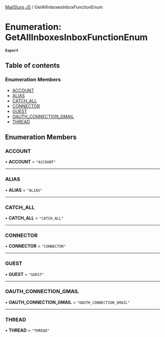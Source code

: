 [MailSlurp JS](../README.md) / GetAllInboxesInboxFunctionEnum

# Enumeration: GetAllInboxesInboxFunctionEnum

**`Export`**

## Table of contents

### Enumeration Members

- [ACCOUNT](GetAllInboxesInboxFunctionEnum.md#account)
- [ALIAS](GetAllInboxesInboxFunctionEnum.md#alias)
- [CATCH\_ALL](GetAllInboxesInboxFunctionEnum.md#catch_all)
- [CONNECTOR](GetAllInboxesInboxFunctionEnum.md#connector)
- [GUEST](GetAllInboxesInboxFunctionEnum.md#guest)
- [OAUTH\_CONNECTION\_GMAIL](GetAllInboxesInboxFunctionEnum.md#oauth_connection_gmail)
- [THREAD](GetAllInboxesInboxFunctionEnum.md#thread)

## Enumeration Members

### ACCOUNT

• **ACCOUNT** = ``"ACCOUNT"``

___

### ALIAS

• **ALIAS** = ``"ALIAS"``

___

### CATCH\_ALL

• **CATCH\_ALL** = ``"CATCH_ALL"``

___

### CONNECTOR

• **CONNECTOR** = ``"CONNECTOR"``

___

### GUEST

• **GUEST** = ``"GUEST"``

___

### OAUTH\_CONNECTION\_GMAIL

• **OAUTH\_CONNECTION\_GMAIL** = ``"OAUTH_CONNECTION_GMAIL"``

___

### THREAD

• **THREAD** = ``"THREAD"``
